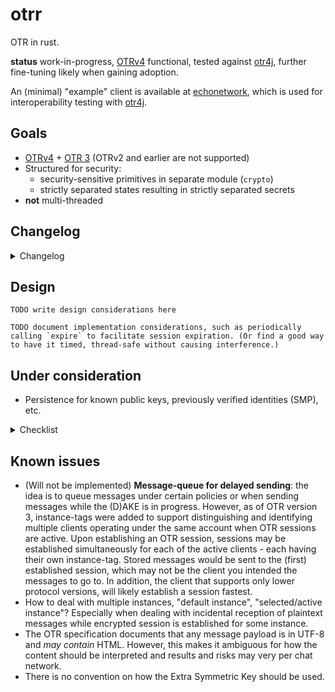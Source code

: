 # otrr

OTR in rust.

__status__ work-in-progress, [OTRv4] functional, tested against [otr4j], further fine-tuning likely when gaining adoption.

An (minimal) "example" client is available at [echonetwork], which is used for interoperability testing with [otr4j].

## Goals

- [OTRv4] + [OTR 3][OTR3] (OTRv2 and earlier are not supported)  
- Structured for security:
  - security-sensitive primitives in separate module (`crypto`)
  - strictly separated states resulting in strictly separated secrets
- __not__ multi-threaded

## Changelog

<details>
  <summary>Changelog</summary>

__0.7.3__

- Fragment-assembly: update `tick` value on every fragment. Highest `tick` value represents the (incomplete) message most recently updated with an incoming fragment.
- Fragment-assembly: practical, liberal maximum fragment size of `250 KiB` to prevent abuse. Fragments are refused when exceeding this limit.
- Fragment-assembly: practical, liberal maximum message size of `100 MiB` to prevent abuse. All fragments of a message are evicted when their combined size exceeds this limit.

__0.7.2__

- Fragment-assembly: set maximum limit of `100` (incomplete) messages. After reaching this limit, the oldest message will be removed from the assembler.
- Marked message-queuing as "won't fix"; explanation added to "Known issues" section.
- Added changelog section in README.md.

__0.7.1__

- Moved working notes to lib.rs comments.

__0.7.0__

Initial release.

</details>

## Design

`TODO write design considerations here`

``TODO document implementation considerations, such as periodically calling `expire` to facilitate session expiration. (Or find a good way to have it timed, thread-safe without causing interference.)``

## Under consideration

- Persistence for known public keys, previously verified identities (SMP), etc.

<details>
  <summary>Checklist</summary>

> ☐: feature, ☑: implemented, ✔: verified

__Functionality__:

- ☑ Normal messages:
  - ☑ Plaintext message
  - ☑ Whitespace-tagged message
  - ☑ Query message
  - ☑ Error message
- ☑ Authenticated Key Exchange (AKE)
- ☑ Socialist Millionaire's Protocol (SMP)
  - ☑ SMP zero-knowledge secret verificaton (w/ or w/o user-provided question)
  - ☑ Manual verification (SSID)
- ☑ DSA signatures
- ☑ Encryption
- ☑ OTR-encoding
  - ☑ Reading
  - ☑ Writing
- ☐ Policies:
  - ☑ `REQUIRE_ENCRYPTION` take appropriate actions given that active policy requires encryption.
  - ☑ `WHITESPACE_START_AKE` automatically initiate AKE when whitespace tag is received.
  - ☑ `ERROR_START_AKE` initiate AKE upon receiving error message.
  - ☐ ability to change policy for account or individual instance (during use).
- ☑ Fragmentation:
  - ☑ Assemble fragments of incoming message.
  - ☑ Fragment outgoing messages.
  - ☑ Limit number of incomplete distinct messages for OTRv4.
- ☐ Heartbeat-messages: keep session alive and ensure regular key rotation.
- ✕ Store plaintext message for transmission under right circumstances (i.e. `REQUIRE_ENCRYPTION` policy, in-progress AKE, etc.)  
  _This is removed from otr4j and will not be implemented here. See "known issues" below for details._
- ☐ Expose the Extra Symmetric Key (TLV type `8` in OTR3, TLV type `7` in OTRv4)
- ☑ Session expiration  
  _Session expiration is provided only as a method-call. This is currently an action that the host (chat-application) must perform._
- ☑ [OTR 3][OTR3]:
  - ☑ Instance-tags (distinguish multiple clients for the same account)
  - ☑ Fragmentation with instance-tags.
- ☑ [OTRv4]:
  - ☑ Upgraded cryptographic primitives, DAKE, Double-Ratchet, mixed ephemeral keys
  - ☑ Client-profiles
  - ☑ Fragmentation with identifier
  - ☑ FIXME continue itemizing and include incomplete parts ...
  - ☐ Out-of-order message-keys:
    - ☑ messages in order,
    - ☑ skipping messages,
    - ☐ message-keys from skipped keys store, i.e. out-of-order reception

__Operational__:

- Fragments and reassembly (exact limits open for discussion):
  - ☑ Maximum number of incomplete messages: `100`
  - ☑ Maximum fragment size: `250 kiB`
  - ☑ Maximum message size: `100 MiB`
  - ☐ Maximum over-all memory usage for fragments store
  - ☑ Logging reports on dropped fragments/messages that exceed limits.
- ☑ The _interactive DAKE_ is an independent state-machine. This ensures that the protocol only transitions away after DAKE has completed successfully. It is not possible to trigger DAKE starts causing OTRv4 to transition away from encrypted-messaging state.
- ☑ Single instance of `Account` represents single account on a chat network: allows for specific identity (_DSA keypair_), chat network/transport.
- ☐ Per-account thread-safe implementation. (Not yet determined necessary.)  
  _Given that most messages can be processed one at a time, most benefit is derived from having separate tasks for session expiration and heartbeats. However, these may be interleaved with message processing._

__Developmental__:

- ☑ No logic for managing multiple accounts:  
  _We keep this separated and up to the client to implement as necessary. Essentially, just tying the `Account` to the corresponding chat account logic is sufficient, and additional management risks prescribing a certain structure to the host application (e.g. chat application)._
- ☐ API for managing multiple accounts, keys, policies?
- ☐ Unit tests: too few tests, even though rust syntax is that expressive.
- ☐ Resilient to faulty implementations of `Host` as provided by the client.  
    _At this moment it is not clear how to do this: `std::panic::catch_unwind` is not guaranteed to catch and handle all panics._

</details>

## Known issues

- (Will not be implemented) __Message-queue for delayed sending__: the idea is to queue messages under certain policies or when sending messages while the (D)AKE is in progress. However, as of OTR version 3, instance-tags were added to support distinguishing and identifying multiple clients operating under the same account when OTR sessions are active. Upon establishing an OTR session, sessions may be established simultaneously for each of the active clients - each having their own instance-tag. Stored messages would be sent to the (first) established session, which may not be the client you intended the messages to go to. In addition, the client that supports only lower protocol versions, will likely establish a session fastest.
- How to deal with multiple instances, "default instance", "selected/active instance"? Especially when dealing with incidental reception of plaintext messages while encrypted session is established for some instance.
- The OTR specification documents that any message payload is in UTF-8 and _may contain_ HTML. However, this makes it ambiguous for how the content should be interpreted and results and risks may very per chat network.
- There is no convention on how the Extra Symmetric Key should be used.


[otr4j]: <https://github.com/otr4j/otr4j> "otr4j with OTRv4 support"
[OTRv4]: <https://github.com/otrv4/otrv4> "OTRv4 specification"
[OTR3]: <https://otr.cypherpunks.ca/Protocol-v3-4.1.1.html> "OTR 3 specification"
[echonetwork]: <https://github.com/otr4j/echonetwork> "Minimal infrastructure for testing interoperability of OTR-libraries"

